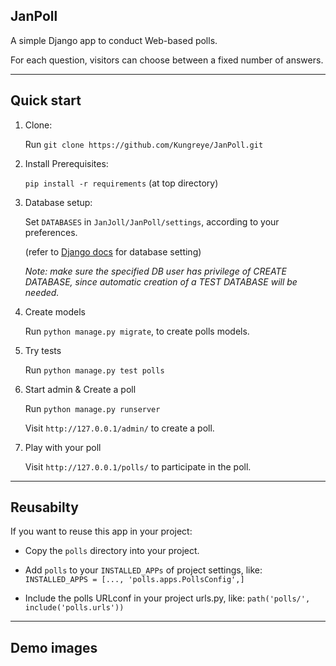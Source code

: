 ## JanPoll

A simple Django app to conduct Web-based polls.

For each question, visitors can choose between a fixed number of answers.

---
## Quick start




<ol>
 
<li> Clone:

Run `git clone https://github.com/Kungreye/JanPoll.git`</li>


<li> Install Prerequisites:

 `pip install -r requirements` (at top directory)</li>  


<li> Database setup:

Set `DATABASES` in `JanJoll/JanPoll/settings`, according to your preferences.

(refer to <a href="https://docs.djangoproject.com/en/2.1/ref/settings/#std:setting-DATABASES">Django docs</a> for database setting)

<i>Note: make sure the specified DB user has privilege of CREATE DATABASE, since automatic creation of a TEST DATABASE will be needed.</i></li>


<li> Create models

Run `python manage.py migrate`, to create polls models.</li>


<li> Try tests

Run `python manage.py test polls`</li>


<li> Start admin & Create a poll

Run `python manage.py runserver`

Visit `http://127.0.0.1/admin/` to create a poll.</li>


<li> Play with your poll

Visit `http://127.0.0.1/polls/` to participate in the poll.

</li>

</ol>

---
## Reusabilty

If you want to reuse this app in your project:

- Copy the `polls` directory into your project.

- Add `polls` to your `INSTALLED_APPs` of project settings, like:
`INSTALLED_APPS = [..., 'polls.apps.PollsConfig',]`

- Include the polls URLconf in your project urls.py, like:
`path('polls/', include('polls.urls'))`

---
## Demo images